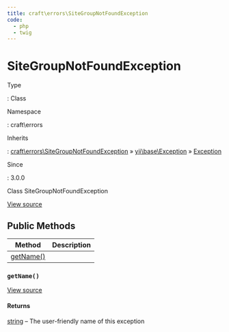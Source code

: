 ```yaml
---
title: craft\errors\SiteGroupNotFoundException
code:
  - php
  - twig
---
```


# SiteGroupNotFoundException

Type

:   Class

Namespace

:   craft\errors

Inherits

:   [craft\errors\SiteGroupNotFoundException](craft-errors-sitegroupnotfoundexception.md) &raquo;
[yii\base\Exception](https://www.yiiframework.com/doc/api/2.0/yii-base-exception) &raquo;
[Exception](http://php.net/class.exception)

Since

:   3.0.0



Class SiteGroupNotFoundException





[View source](https://github.com/craftcms/cms/blob/master/src/errors/SiteGroupNotFoundException.php)






## Public Methods

| Method                                                                 | Description
| ---------------------------------------------------------------------- | -----------
| [getName()](craft-errors-sitegroupnotfoundexception.md#method-getname) |

### `getName()`










[View source](https://github.com/craftcms/cms/blob/master/src/errors/SiteGroupNotFoundException.php#L23-L26)



#### Returns

[string](http://php.net/language.types.string) – The user-friendly name of this exception










